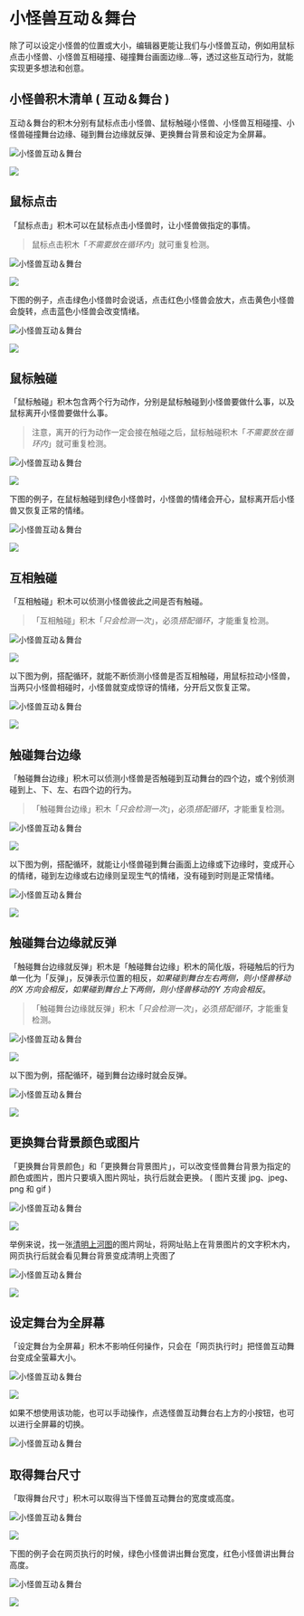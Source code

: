 # 小怪兽互动＆舞台

除了可以设定小怪兽的位置或大小，编辑器更能让我们与小怪兽互动，例如用鼠标点击小怪兽、小怪兽互相碰撞、碰撞舞台画面边缘...等，透过这些互动行为，就能实现更多想法和创意。

## 小怪兽积木清单 ( 互动＆舞台 )

互动＆舞台的积木分别有鼠标点击小怪兽、鼠标触碰小怪兽、小怪兽互相碰撞、小怪兽碰撞舞台边缘、碰到舞台边缘就反弹、更换舞台背景和设定为全屏幕。

![小怪兽互动＆舞台](event/event-01.jpg)


![](event/upload_22ad1fbb11bb02a0451bcefc1c3d438a.png)



## 鼠标点击

「鼠标点击」积木可以在鼠标点击小怪兽时，让小怪兽做指定的事情。

> 鼠标点击积木「*不需要放在循环内*」就可重复检测。

![小怪兽互动＆舞台](event/event-02.jpg)


![](event/upload_bd5d493660fdf95650cfd71875b09f68.png)


下图的例子，点击绿色小怪兽时会说话，点击红色小怪兽会放大，点击黄色小怪兽会旋转，点击蓝色小怪兽会改变情绪。

![小怪兽互动＆舞台](event/event-03.gif)


![](event/upload_01dec97bec74d2853d1b48210ac59e27.gif)


## 鼠标触碰

「鼠标触碰」积木包含两个行为动作，分别是鼠标触碰到小怪兽要做什么事，以及鼠标离开小怪兽要做什么事。

> 注意，离开的行为动作一定会接在触碰之后，鼠标触碰积木「*不需要放在循环内*」就可重复检测。

![小怪兽互动＆舞台](event/event-04.jpg)


![](event/upload_6eee2e14f316f79216ef294e531284c1.png)



下图的例子，在鼠标触碰到绿色小怪兽时，小怪兽的情绪会开心，鼠标离开后小怪兽又恢复正常的情绪。

![小怪兽互动＆舞台](event/event-05.gif)

![](event/upload_bd4c4a7f42b86231ee1d30f7da6d1681.gif)


## 互相触碰

「互相触碰」积木可以侦测小怪兽彼此之间是否有触碰。

>「互相触碰」积木「*只会检测一次*」，必须*搭配循环*，才能重复检测。

![小怪兽互动＆舞台](event/event-06.jpg)

![](event/upload_eab6bd21822786b42a47fe7afd4e3edc.png)



以下图为例，搭配循环，就能不断侦测小怪兽是否互相触碰，用鼠标拉动小怪兽，当两只小怪兽相碰时，小怪兽就变成惊讶的情绪，分开后又恢复正常。

![小怪兽互动＆舞台](event/event-07.gif)

![](event/upload_0461e5cefb97da7c5ff8b5a221754ac9.gif)


## 触碰舞台边缘

「触碰舞台边缘」积木可以侦测小怪兽是否触碰到互动舞台的四个边，或个别侦测碰到上、下、左、右四个边的行为。

>「触碰舞台边缘」积木「*只会检测一次*」，必须*搭配循环*，才能重复检测。

![小怪兽互动＆舞台](event/event-08.jpg)

![](event/upload_d046836899bee6928e3cb4e801b7c6a2.png)




以下图为例，搭配循环，就能让小怪兽碰到舞台画面上边缘或下边缘时，变成开心的情绪，碰到左边缘或右边缘则呈现生气的情绪，没有碰到时则是正常情绪。

![小怪兽互动＆舞台](event/event-09.gif)


![](event/upload_0f0ad808511ed872947faef7ccc14f2f.gif)


## 触碰舞台边缘就反弹

「触碰舞台边缘就反弹」积木是「触碰舞台边缘」积木的简化版，将碰触后的行为单一化为「反弹」，反弹表示位置的相反，*如果碰到舞台左右两侧，则小怪兽移动的X 方向会相反，如果碰到舞台上下两侧，则小怪兽移动的Y 方向会相反*。

>「触碰舞台边缘就反弹」积木「*只会检测一次*」，必须*搭配循环*，才能重复检测。

![小怪兽互动＆舞台](event/event-10.jpg)

![](event/upload_9cc804bee48cd25db97ef0415aa5de8d.png)



以下图为例，搭配循环，碰到舞台边缘时就会反弹。

![小怪兽互动＆舞台](event/event-11.gif)

![](event/upload_2054073407edffc93259cee64ea8d559.gif)


## 更换舞台背景颜色或图片

「更换舞台背景颜色」和「更换舞台背景图片」，可以改变怪兽舞台背景为指定的颜色或图片，图片只要填入图片网址，执行后就会更换。 ( 图片支援 jpg、jpeg、png 和 gif )

![小怪兽互动＆舞台](event/event-12.jpg)

![](event/upload_a0ffebb197b6a1b7e624df95575db57e.png)



举例来说，找一张[清明上河图](https://theme.npm.edu.tw/opendata/att/collectionPic/04015934/17024347.jpg#_blank)的图片网址，将网址贴上在背景图片的文字积木内，网页执行后就会看见舞台背景变成清明上壳图了

![小怪兽互动＆舞台](event/event-13.jpg)

![](event/upload_0a5192dcef98295928291f37dc3aa941.png)



## 设定舞台为全屏幕

「设定舞台为全屏幕」积木不影响任何操作，只会在「网页执行时」把怪兽互动舞台变成全萤幕大小。

![小怪兽互动＆舞台](event/event-14.jpg)

![](event/upload_c7f81fc1821ae721f0a1ae538cf657d7.png)




如果不想使用该功能，也可以手动操作，点选怪兽互动舞台右上方的小按钮，也可以进行全屏幕的切换。

![小怪兽互动＆舞台](event/event-15.jpg)


## 取得舞台尺寸

「取得舞台尺寸」积木可以取得当下怪兽互动舞台的宽度或高度。

![小怪兽互动＆舞台](event/event-16.jpg)


![](event/upload_3f0c3896ee92a0b281e3cb96344ac1f5.png)


下图的例子会在网页执行的时候，绿色小怪兽讲出舞台宽度，红色小怪兽讲出舞台高度。

![小怪兽互动＆舞台](event/event-17.jpg)

![](event/upload_990e0968794979db21161874e12d667e.png)


